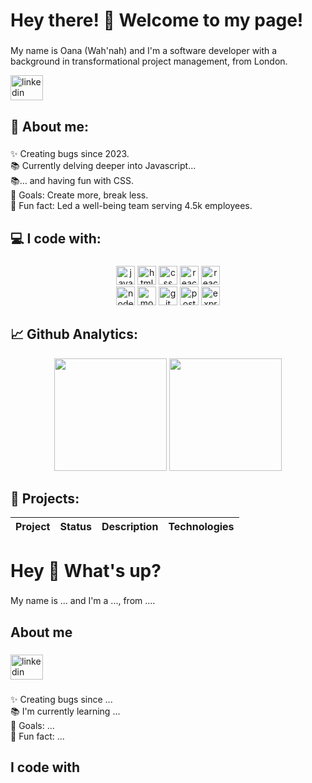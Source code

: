 <h1 align="left">Hey there! 👋 Welcome to my page! </h1>

###

<p align="left">My name is Oana (Wah'nah) and I'm a software developer with a background in transformational project management, from London.</p>
<div align="left">
  <a href="https://www.linkedin.com/in/oanapintoiu">
    <img src="https://raw.githubusercontent.com/maurodesouza/profile-readme-generator/master/src/assets/icons/social/linkedin/default.svg" width="52" height="40" alt="linkedin logo"  />
  </a>
</div>



###

<h2 align="left">👩 About me:</h2>

###

<p align="left">✨ Creating bugs since 2023.<br>📚 Currently delving deeper into Javascript...<br>📚... and having fun with CSS.<br>🎯 Goals: Create more, break less.<br>🎲 Fun fact: Led a well-being team serving 4.5k employees.</p>

###

<h2 align="left">💻 I code with:</h2>

###

<div align="center">
 <div>
      <img src="https://img.shields.io/badge/javascript-%23323330.svg?style=for-the-badge&logo=javascript&logoColor=%23F7DF1E" alt="javascript" width="auto" height="30"/>
      <img src="https://img.shields.io/badge/html5-%23E34F26.svg?style=for-the-badge&logo=html5&logoColor=white" alt="html" width="auto" height="30"/>  
      <img src="https://img.shields.io/badge/css3-%231572B6.svg?style=for-the-badge&logo=css3&logoColor=white" alt="css" width="auto" height="30"/>  
      <img src="https://img.shields.io/badge/react-%2320232a.svg?style=for-the-badge&logo=react&logoColor=%2361DAFB" alt="react" width="auto" height="30"/>
      <img src="https://img.shields.io/badge/Vue%20js-35495E?style=for-the-badge&logo=vuedotjs&logoColor=4FC08D" alt="react" width="auto" height="30"/>
   </div>
   <div>
      <img src="https://img.shields.io/badge/node.js-6DA55F?style=for-the-badge&logo=node.js&logoColor=white" alt="node.js" width="auto" height="30"/>
      <img src="https://img.shields.io/badge/MongoDB-4EA94B?style=for-the-badge&logo=mongodb&logoColor=white" alt="mongodb" width="auto" height="30"/>
      <img src="https://img.shields.io/badge/GIT-E44C30?style=for-the-badge&logo=git&logoColor=white" alt="git" width="auto" height="30"/>
      <img src="https://img.shields.io/badge/Postman-FF6C37?style=for-the-badge&logo=postman&logoColor=white" alt="postman" width="auto" height="30"/>
      <img src="https://img.shields.io/badge/express.js-%23404d59.svg?style=for-the-badge&logo=express&logoColor=%2361DAFB" alt="express.js" width="auto" height="30"/>
   </div>

###

<h2 align="left">📈 Github Analytics:</h2>
<p align="center">
  <img height="180" src="https://github-readme-stats.vercel.app/api?username=oanapintoiu&show_icons=true&hide_border=true&&count_private=true&include_all_commits=true" />
  <img height="180" src="https://github-readme-stats.vercel.app/api/top-langs/?username=oanapintoiu&exclude_repo=KNN-Image-Classification&show_icons=true&hide_border=true&layout=compact&langs_count=8"/>
</p>

###

<h2 align="left">📁 Projects:</h2>

| Project                 | Status       | Description                  | Technologies    | 
|-------------------------|--------------|------------------------------|-----------------|

###




<h1 align="left">Hey 👋 What's up?</h1>

###

<p align="left">My name is ... and I'm a ..., from ....</p>

###

<h2 align="left">About me</h2>

###

<div align="left">
  <img src="https://raw.githubusercontent.com/maurodesouza/profile-readme-generator/master/src/assets/icons/social/linkedin/default.svg" width="52" height="40" alt="linkedin logo"  />
</div>

###

<p align="left">✨ Creating bugs since ...<br>📚 I'm currently learning ...<br>🎯 Goals: ...<br>🎲 Fun fact: ...</p>

###

<h2 align="left">I code with</h2>

###



